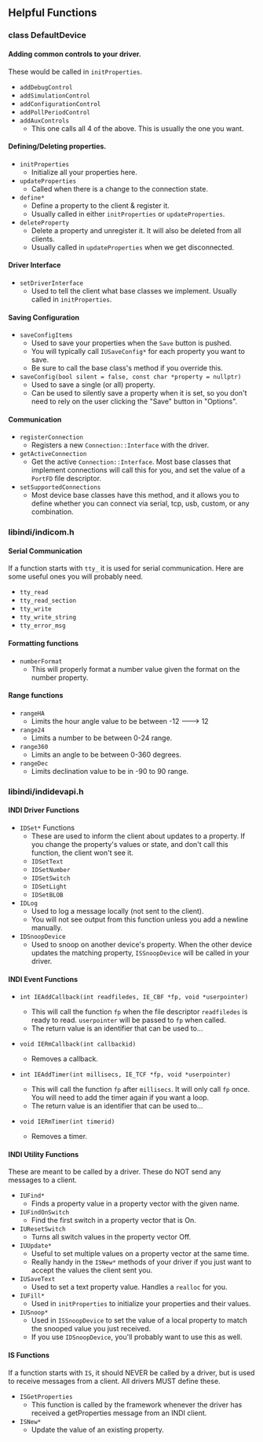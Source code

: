 ## Helpful Functions

### class DefaultDevice

#### Adding common controls to your driver.

These would be called in `initProperties`.

* `addDebugControl`
* `addSimulationControl`
* `addConfigurationControl`
* `addPollPeriodControl`
* `addAuxControls`
    * This one calls all 4 of the above. This is usually the one you want.

#### Defining/Deleting properties.

* `initProperties`
    * Initialize all your properties here.
* `updateProperties`
    * Called when there is a change to the connection state.
* `define*`
    * Define a property to the client & register it.
    * Usually called in either `initProperties` or `updateProperties`.
* `deleteProperty`
    * Delete a property and unregister it. It will also be deleted from all clients.
    * Usually called in `updateProperties` when we get disconnected.

#### Driver Interface

* `setDriverInterface`
    * Used to tell the client what base classes we implement. Usually called in
    `initProperties`.

#### Saving Configuration

* `saveConfigItems`
    * Used to save your properties when the `Save` button is pushed.
    * You will typically call `IUSaveConfig*` for each property you want to save.
    * Be sure to call the base class's method if you override this.
* `saveConfig(bool silent = false, const char *property = nullptr)`
    * Used to save a single (or all) property.
    * Can be used to silently save a property when it is set, so you don't need
    to rely on the user clicking the "Save" button in "Options".

#### Communication

* `registerConnection`
    * Registers a new `Connection::Interface` with the driver.
* `getActiveConnection`
    * Get the active `Connection::Interface`. Most base classes that implement
    connections will call this for you, and set the value of a `PortFD` file
    descriptor.
* `setSupportedConnections`
    * Most device base classes have this method, and it allows you to define
    whether you can connect via serial, tcp, usb, custom, or any combination.

### libindi/indicom.h

#### Serial Communication

If a function starts with `tty_` it is used for serial communication. Here are some
useful ones you will probably need.

* `tty_read`
* `tty_read_section`
* `tty_write`
* `tty_write_string`
* `tty_error_msg`

#### Formatting functions

* `numberFormat`
    * This will properly format a number value given the format on the number property.

#### Range functions

* `rangeHA`
    * Limits the hour angle value to be between -12 ---> 12
* `range24`
    * Limits a number to be between 0-24 range.
* `range360`
    * Limits an angle to be between 0-360 degrees.
* `rangeDec`
    * Limits declination value to be in -90 to 90 range.

### libindi/indidevapi.h

#### INDI Driver Functions

* `IDSet*` Functions
    * These are used to inform the client about updates to a property. If you
    change the property's values or state, and don't call this function, the
    client won't see it.
    * `IDSetText`
    * `IDSetNumber`
    * `IDSetSwitch`
    * `IDSetLight`
    * `IDSetBLOB`
* `IDLog`
    * Used to log a message locally (not sent to the client).
    * You will not see output from this function unless you add a newline manually.
* `IDSnoopDevice`
    * Used to snoop on another device's property. When the other device updates
    the matching property, `ISSnoopDevice` will be called in your driver.

#### INDI Event Functions

* `int IEAddCallback(int readfiledes, IE_CBF *fp, void *userpointer)`
    * This will call the function `fp` when the file descriptor `readfiledes`
    is ready to read. `userpointer` will be passed to `fp` when called.
    * The return value is an identifier that can be used to...
* `void IERmCallback(int callbackid)`
    * Removes a callback.

* `int IEAddTimer(int millisecs, IE_TCF *fp, void *userpointer)`
    * This will call the function `fp` after `millisecs`. It will only call
    `fp` once. You will need to add the timer again if you want a loop.
    * The return value is an identifier that can be used to...
* `void IERmTimer(int timerid)`
    * Removes a timer.

#### INDI Utility Functions

These are meant to be called by a driver. These do NOT send any messages to a client.

* `IUFind*`
    * Finds a property value in a property vector with the given name.
* `IUFindOnSwitch`
    * Find the first switch in a property vector that is On.
* `IUResetSwitch`
    * Turns all switch values in the property vector Off.
* `IUUpdate*`
    * Useful to set multiple values on a property vector at the same time.
    * Really handy in the `ISNew*` methods of your driver if you just want to
    accept the values the client sent you.
* `IUSaveText`
    * Used to set a text property value. Handles a `realloc` for you.
* `IUFill*`
    * Used in `initProperties` to initialize your properties and their values.
* `IUSnoop*`
    * Used in `ISSnoopDevice` to set the value of a local property to match the
    snooped value you just received.
    * If you use `IDSnoopDevice`, you'll probably want to use this as well.

#### IS Functions

If a function starts with `IS`, it should NEVER be called by a driver, but is used
to receive messages from a client. All drivers MUST define these.

* `ISGetProperties`
    * This function is called by the framework whenever the driver has received a
    getProperties message from an INDI client.
* `ISNew*`
    * Update the value of an existing property.
